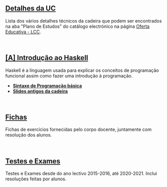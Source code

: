 ## [Detalhes da UC](Info.md)
Lista dos vários detalhes técnicos da cadeira que podem ser encontrados na aba "Plano de Estudos" do catálogo electrónico na página [Oferta Educativa - LCC](https://www.uminho.pt/PT/ensino/oferta-educativa/_layouts/15/UMinho.PortalUM.UI/Pages/CatalogoCursoDetail.aspx?itemId=3851&catId=12).

<br>

## [[A] Introdução ao Haskell](Intro.md)
Haskell é a linguagem usada para explicar os conceitos de programação funcional assim como fazer uma introdução à programação.

* [**Sintaxe de Programação básica**](http://rigaux.org/language-study/syntax-across-languages-per-language/Haskell.html)
* [**Slides antigos da cadeira**](slides-PF-Haskell.pdf)

<br>

## [Fichas](fichas/README.md)
Fichas de exercícios fornecidas pelo corpo docente, juntamente com resolução dos alunos.

<br>

## [Testes e Exames](testes/README.md)
Testes e Exames desde do ano lectivo 2015-2016, até 2020-2021. Incluí resoluções feitas por alunos.
